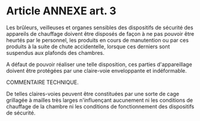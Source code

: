 # Article ANNEXE art. 3

Les brûleurs, veilleuses et organes sensibles des dispositifs de sécurité des appareils de chauffage doivent être disposés de façon à ne pas pouvoir être heurtés par le personnel, les produits en cours de manutention ou par ces produits à la suite de chute accidentelle, lorsque ces derniers sont suspendus aux plafonds des chambres.

A défaut de pouvoir réaliser une telle disposition, ces parties d'appareillage doivent être protégées par une claire-voie enveloppante et indéformable.

COMMENTAIRE TECHNIQUE.

De telles claires-voies peuvent être constituées par une sorte de cage grillagée à mailles très larges n'influençant aucunement ni les conditions de chauffage de la chambre ni les conditions de fonctionnement des dispositifs de sécurité.
